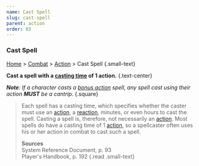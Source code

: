 ```yaml
---
name: Cast Spell
slug: cast-spell
parent: action
order: 03
---
```

### Cast Spell
[Home](dm-operations-center) > [Combat](combat) > [Action](action) > Cast Spell {.small-text}

**Cast a spell with a [casting time](casting-time) of 1 action.** {.text-center}

***Note**: If a character casts a [bonus action](bonus-action) spell, any spell cast using their action **MUST** be a cantrip.*
{.square}

> Each spell has a casting time, which specifies whether the caster must use an [action](action), a [reaction](reaction), minutes, or even hours to cast the spell. Casting a spell is, therefore, not necessarily an [action](action). Most spells do have a casting time of 1 [action](action), so a spellcaster often uses his or her action in combat to cast such a spell. 
>
> **Sources** <br/>
> System Reference Document, p. 93<br/>
> Player's Handbook, p. 192
{.read .small-text}